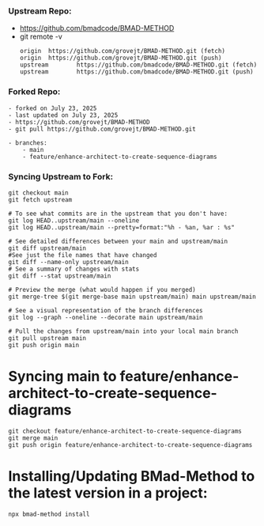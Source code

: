 ### Upstream Repo:
  - https://github.com/bmadcode/BMAD-METHOD
  - git remote -v  
      ```
      origin  https://github.com/grovejt/BMAD-METHOD.git (fetch)
      origin  https://github.com/grovejt/BMAD-METHOD.git (push)
      upstream        https://github.com/bmadcode/BMAD-METHOD.git (fetch)
      upstream        https://github.com/bmadcode/BMAD-METHOD.git (push)
      ```

### Forked Repo: 
    - forked on July 23, 2025
    - last updated on July 23, 2025
    - https://github.com/grovejt/BMAD-METHOD
    - git pull https://github.com/grovejt/BMAD-METHOD.git

    - branches:
        - main
        - feature/enhance-architect-to-create-sequence-diagrams



### Syncing Upstream to Fork:
```shell
git checkout main
git fetch upstream

# To see what commits are in the upstream that you don't have:
git log HEAD..upstream/main --oneline
git log HEAD..upstream/main --pretty=format:"%h - %an, %ar : %s"

# See detailed differences between your main and upstream/main
git diff upstream/main
#See just the file names that have changed
git diff --name-only upstream/main
# See a summary of changes with stats
git diff --stat upstream/main

# Preview the merge (what would happen if you merged)
git merge-tree $(git merge-base main upstream/main) main upstream/main

# See a visual representation of the branch differences
git log --graph --oneline --decorate main upstream/main

# Pull the changes from upstream/main into your local main branch
git pull upstream main
git push origin main
```
# Syncing main to feature/enhance-architect-to-create-sequence-diagrams
```shell
git checkout feature/enhance-architect-to-create-sequence-diagrams
git merge main
git push origin feature/enhance-architect-to-create-sequence-diagrams
```


# Installing/Updating BMad-Method to the latest version in a project:
```shell
npx bmad-method install



